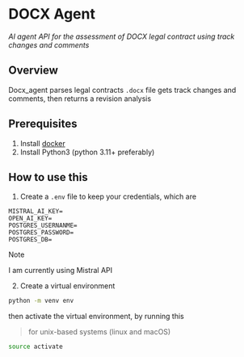 # DOCX Agent
*AI agent API for the assessment of DOCX legal contract using track changes and comments*


## Overview
Docx_agent parses legal contracts `.docx` file gets track changes and comments, then returns a revision analysis

## Prerequisites
1. Install [docker](https://docs.docker.com/get-started/get-docker/)
2. Install Python3 (python 3.11+ preferably)

## How to use this
1. Create a `.env` file to keep your credentials, which are
```env
MISTRAL_AI_KEY=
OPEN_AI_KEY=
POSTGRES_USERNANME=
POSTGRES_PASSWORD=
POSTGRES_DB=
```
> [!Note]
> I am currently using Mistral API

2. Create a virtual environment 
```sh
python -m venv env
```
then activate the virtual environment, by running this 
> for unix-based systems (linux and macOS)
```sh
source activate
```